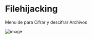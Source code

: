 # Filehijacking

Menu de para Cifrar y descifrar Archivos

![image](https://media.discordapp.net/attachments/1250892830017065031/1276732985286197268/imagen.png?ex=66ca99c0&is=66c94840&hm=cd14862e53bb163f08c26fdbc5add95086c5bda88d98edd4b484e90d3523e1c9&=&format=webp&quality=lossless&width=681&height=357)
